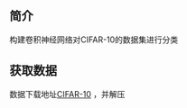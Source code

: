 ## 简介
   构建卷积神经网络对CIFAR-10的数据集进行分类
   
## 获取数据
   数据下载地址[CIFAR-10](https://www.cs.toronto.edu/~kriz/cifar-10-python.tar.gz) ，并解压